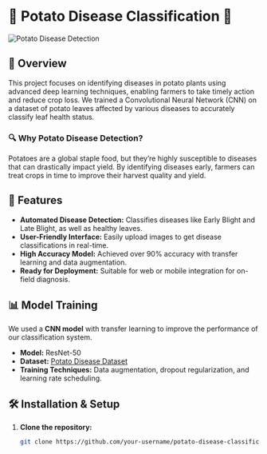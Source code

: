 # 🥔 Potato Disease Classification 🍃

![Potato Disease Detection](https://media.giphy.com/media/l46Coblu8EE8Z8QYo/giphy.gif)
## 📜 Overview
This project focuses on identifying diseases in potato plants using advanced deep learning techniques, enabling farmers to take timely action and reduce crop loss. We trained a Convolutional Neural Network (CNN) on a dataset of potato leaves affected by various diseases to accurately classify leaf health status.

### 🔍 Why Potato Disease Detection?
Potatoes are a global staple food, but they’re highly susceptible to diseases that can drastically impact yield. By identifying diseases early, farmers can treat crops in time to improve their harvest quality and yield.

## 🚀 Features
- **Automated Disease Detection:** Classifies diseases like Early Blight and Late Blight, as well as healthy leaves.
- **User-Friendly Interface:** Easily upload images to get disease classifications in real-time.
- **High Accuracy Model:** Achieved over 90% accuracy with transfer learning and data augmentation.
- **Ready for Deployment:** Suitable for web or mobile integration for on-field diagnosis.

## 📊 Model Training
We used a **CNN model** with transfer learning to improve the performance of our classification system.

- **Model:** ResNet-50
- **Dataset:** [Potato Disease Dataset](https://www.kaggle.com/arjuntejaswi/plant-village)
- **Training Techniques:** Data augmentation, dropout regularization, and learning rate scheduling.

## 🛠️ Installation & Setup
1. **Clone the repository:**
   ```bash
   git clone https://github.com/your-username/potato-disease-classification.git
